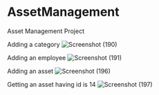 # AssetManagement
Asset Management Project

Adding a category
![Screenshot (190)](https://user-images.githubusercontent.com/80596589/177002075-927ff608-5359-4baf-9bce-447d9f71fdc0.png)

Adding an employee
![Screenshot (191)](https://user-images.githubusercontent.com/80596589/177002251-6eda179d-4208-4cbe-9bce-39c294b2ab46.png)

Adding an asset
![Screenshot (196)](https://user-images.githubusercontent.com/80596589/177002335-f10eece8-4373-495f-9ea9-5382eda78b80.png)

Getting an asset having id is 14
![Screenshot (197)](https://user-images.githubusercontent.com/80596589/177002380-a03b8758-82f9-469b-93f5-4a0342d0d1f6.png)
